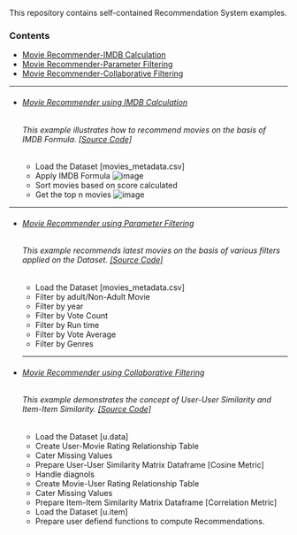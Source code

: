 This repository contains self-contained Recommendation System examples.

### Contents
  - <a href='#movie-recommender-using-imdb-calculation'>Movie Recommender-IMDB Calculation</a> 
  - <a href='#movie-recommender-using-parameter-filtering'>Movie Recommender-Parameter Filtering</a> 
  - <a href='#movie-recommender-using-collaborative-filtering'>Movie Recommender-Collaborative Filtering</a> 
  
<hr>
 
- ###### [Movie Recommender using IMDB Calculation](https://github.com/rahulvaish/RecommendationSystems-Python/tree/RecommendationSystems/MovieRecommender-IMDB) 
   ###### This example illustrates how to recommend movies on the basis of IMDB Formula. [[Source Code]](https://github.com/rahulvaish/RecommendationSystems-Python/tree/RecommendationSystems/MovieRecommender-IMDB)  
   * Load the Dataset [movies_metadata.csv]
   * Apply IMDB Formula
   ![image](https://user-images.githubusercontent.com/689226/50198368-53956c00-0371-11e9-9fc4-e5c082c351af.png)
   * Sort movies based on score calculated 
   * Get the top n movies
   ![image](https://user-images.githubusercontent.com/689226/50198225-a6baef00-0370-11e9-8a19-5e33f59090f8.png)

    
 <hr>
 
- ###### [Movie Recommender using Parameter Filtering](https://github.com/rahulvaish/RecommendationSystems-Python/tree/RecommendationSystems/MovieRecommender-ParameterFiltering)
   ###### This example recommends latest movies on the basis of various filters applied on the Dataset. [[Source Code]](https://github.com/rahulvaish/RecommendationSystems-Python/tree/RecommendationSystems/MovieRecommender-ParameterFiltering)
  * Load the Dataset [movies_metadata.csv]
  * Filter by adult/Non-Adult Movie
  * Filter by year
  * Filter by Vote Count
  * Filter by Run time
  * Filter by Vote Average
  * Filter by Genres
 
 
  <hr>
  
- ###### [Movie Recommender using Collaborative Filtering](https://github.com/rahulvaish/RecommendationSystems-Python/tree/RecommendationSystems/MovieRecommender-CollaborativeFiltering)
   ###### This example demonstrates the concept of User-User Similarity and Item-Item Similarity. [[Source Code]](https://github.com/rahulvaish/RecommendationSystems-Python/tree/RecommendationSystems/MovieRecommender-CollaborativeFiltering)
  * Load the Dataset [u.data]
  * Create User-Movie Rating Relationship Table
  * Cater Missing Values
  * Prepare User-User Similarity Matrix Dataframe [Cosine Metric]
  * Handle diagnols
  * Create Movie-User Rating Relationship Table
  * Cater Missing Values
  * Prepare Item-Item Similarity Matrix Dataframe [Correlation Metric] 
  * Load the Dataset [u.item]
  * Prepare user defiend functions to compute Recommendations.
 

  

  


